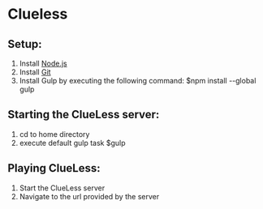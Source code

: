 # Clueless
## Setup:
1. Install [Node.js](https://nodejs.org/en/download/ "Node.js")
2. Install [Git](http://git-scm.com/download "Git")
3. Install Gulp by executing the following command:
	$npm install --global gulp

## Starting the ClueLess server:
1. cd to home directory
2. execute default gulp task
	$gulp

## Playing ClueLess:
1. Start the ClueLess server
2. Navigate to the url provided by the server